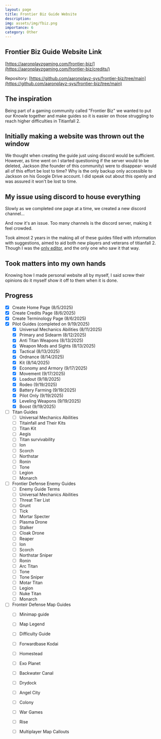 ```yaml
---
layout: page
title: Frontier Biz Guide Website
description:
img: assets/img/fbiz.png
importance: 6
category: Other
---
```


## Frontier Biz Guide Website Link

[https://aaronplayzgaming.com/frontier-biz/](https://aaronplayzgaming.com/frontier-biz/credits/)

Repository: [https://github.com/aaronplayz-sys/frontier-biz/tree/main](https://github.com/aaronplayz-sys/frontier-biz/tree/main)

## The inspiration

Being part of a gaming community called "Frontier Biz" we wanted to put our Knowle together and make guides so it is easier on those struggling to reach higher difficulties in Titianfall 2.

## Initially making a website was thrown out the window

We thought when creating the guide just using discord would be sufficient. However, as time went on I started questioning if the server would to be deleted, Jackson (the founder of this community) were to disappear- would all of this effort be lost to time? Why is the only backup only accessible to Jackson on his Google Drive account. I did speak out about this openly and was assured it won't be lost to time.

## My issue using discord to house everything

Slowly as we completed one page at a time, we created a new discord channel...

And now it's an issue. Too many channels is the discord server, making it feel crowded.

Took almost 2 years in the making all of these guides filled with information with suggestions, aimed to aid both new players and veterans of titianfall 2. Though I was the [only editor], and the only one who saw it that way.

## Took matters into my own hands

Knowing how I made personal website all by myself, I said screw their opinions do it myself show it off to them when it is done.

## Progress

- [x] Create Home Page (8/5/2025)
- [x] Create Credits Page (8/6/2025)
- [x] Create Terminology Page (8/6/2025)
- [x] Pilot Guides (completed on 9/19/2025)
  - [x] Universal Mechanics Abilities (8/11/2025)
  - [x] Primary and Sidearm (8/12/2025)
  - [x] Anti Titan Weapons (8/13/2025)
  - [x] Weapon Mods and Sights (8/13/2025)
  - [x] Tactical (8/13/2025)
  - [x] Ordnance (8/14/2025)
  - [x] Kit (8/14/2025)
  - [x] Economy and Armory (9/17/2025)
  - [x] Movement (9/17/2025)
  - [x] Loadout (9/18/2025)
  - [x] Rodeo (9/19/2025)
  - [x] Battery Farming (9/19/2025)
  - [x] Pilot Only (9/19/2025)
  - [x] Leveling Weapons (9/19/2025)
  - [x] Boost (9/19/2025)
- [ ] Titan Guides
    - [ ] Universal Mechanics Abilities
    - [ ] Titainfall and Their Kits
    - [ ] Titan Kit
    - [ ] Aegis
    - [ ] Titan survivability
    - [ ] Ion
    - [ ] Scorch
    - [ ] Northstar
    - [ ] Ronin
    - [ ] Tone
    - [ ] Legion
    - [ ] Monarch
- [ ] Frontier Defense Enemy Guides
  - [ ] Enemy Guide Terms
  - [ ] Universal Mechanics Abilities
  - [ ] Threat Tier List
  - [ ] Grunt
  - [ ] Tick
  - [ ] Mortar Specter
  - [ ] Plasma Drone
  - [ ] Stalker
  - [ ] Cloak Drone
  - [ ] Reaper
  - [ ] Ion
  - [ ] Scorch
  - [ ] Northstar Sniper
  - [ ] Ronin
  - [ ] Arc Titan
  - [ ] Tone
  - [ ] Tone Sniper
  - [ ] Motar Titan
  - [ ] Legion
  - [ ] Nuke Titan
  - [ ] Monarch
- [ ] Fronteir Defense Map Guides
  - [ ] Minimap guide
  - [ ] Map Legend
  - [ ] Difficulty Guide
  - [ ] Forwardbase Kodai
  - [ ] Homestead
  - [ ] Exo Planet
  - [ ] Backwater Canal
  - [ ] Drydock
  - [ ] Angel City
  - [ ] Colony
  - [ ] War Games
  - [ ] Rise
  - [ ] Multiplayer Map Callouts


[only editor]: https://aaronplayzgaming.com/frontier-biz/credits/